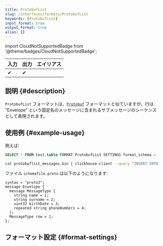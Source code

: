 ```yaml
---
title: ProtobufList
slug: /interfaces/formats/ProtobufList
keywords: [ProtobufList]
input_format: true
output_format: true
alias: []
---
```


import CloudNotSupportedBadge from '@theme/badges/CloudNotSupportedBadge';

<CloudNotSupportedBadge/>

| 入力    | 出力    | エイリアス  |
|-------|--------|-------|
| ✔     | ✔      |       |

## 説明 {#description}

`ProtobufList` フォーマットは、[`Protobuf`](./Protobuf.md) フォーマットと似ていますが、行は "Envelope" という固定名のメッセージに含まれるサブメッセージのシーケンスとして表現されます。

## 使用例 {#example-usage}

例えば:

```sql
SELECT * FROM test.table FORMAT ProtobufList SETTINGS format_schema = 'schemafile:MessageType'
```

```bash
cat protobuflist_messages.bin | clickhouse-client --query "INSERT INTO test.table FORMAT ProtobufList SETTINGS format_schema='schemafile:MessageType'"
```

ファイル `schemafile.proto` は以下のようになります:

```capnp title="schemafile.proto"
syntax = "proto3";
message Envelope {
  message MessageType {
    string name = 1;
    string surname = 2;
    uint32 birthDate = 3;
    repeated string phoneNumbers = 4;
  };
  MessageType row = 1;
};
```

## フォーマット設定 {#format-settings}
